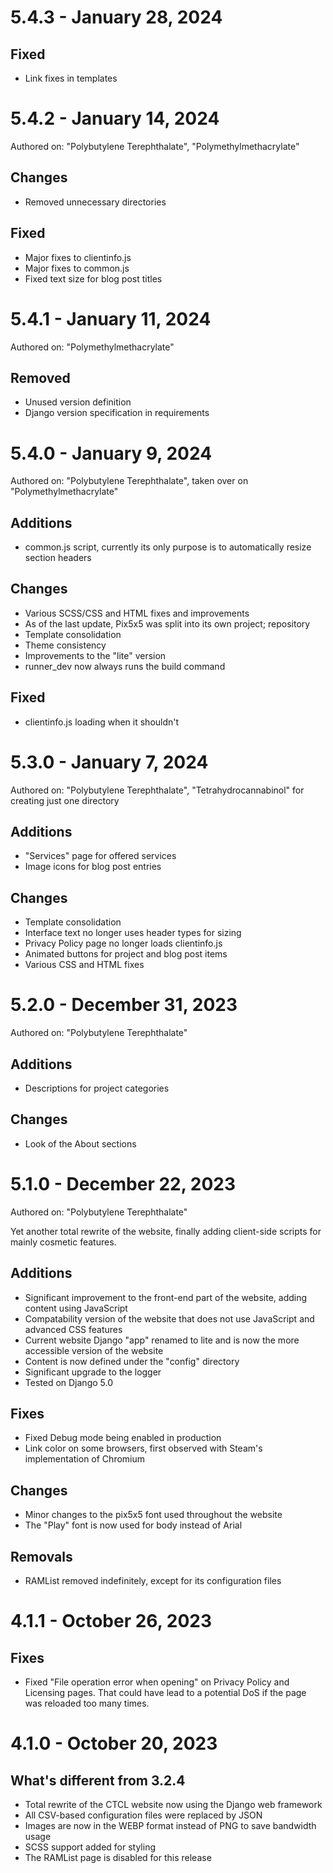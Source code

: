 # 5.4.3 - January 28, 2024

## Fixed
- Link fixes in templates

# 5.4.2 - January 14, 2024
Authored on: "Polybutylene Terephthalate", "Polymethylmethacrylate"

## Changes
- Removed unnecessary directories 

## Fixed
- Major fixes to clientinfo.js
- Major fixes to common.js
- Fixed text size for blog post titles

# 5.4.1 - January 11, 2024
Authored on: "Polymethylmethacrylate"

## Removed
- Unused version definition
- Django version specification in requirements

# 5.4.0 - January 9, 2024
Authored on: "Polybutylene Terephthalate", taken over on "Polymethylmethacrylate"

## Additions
- common.js script, currently its only purpose is to automatically resize section headers

## Changes
- Various SCSS/CSS and HTML fixes and improvements
- As of the last update, Pix5x5 was split into its own project; repository
- Template consolidation
- Theme consistency
- Improvements to the "lite" version
- runner_dev now always runs the build command

## Fixed
- clientinfo.js loading when it shouldn't

# 5.3.0 - January 7, 2024
Authored on: "Polybutylene Terephthalate", "Tetrahydrocannabinol" for creating just one directory

## Additions

- "Services" page for offered services
- Image icons for blog post entries

## Changes

- Template consolidation
- Interface text no longer uses header types for sizing
- Privacy Policy page no longer loads clientinfo.js
- Animated buttons for project and blog post items
- Various CSS and HTML fixes

# 5.2.0 - December 31, 2023
Authored on: "Polybutylene Terephthalate"

## Additions

- Descriptions for project categories

## Changes

- Look of the About sections

# 5.1.0 - December 22, 2023
Authored on: "Polybutylene Terephthalate"

Yet another total rewrite of the website, finally adding client-side scripts for mainly cosmetic features. 

## Additions

- Significant improvement to the front-end part of the website, adding content using JavaScript
- Compatability version of the website that does not use JavaScript and advanced CSS features
- Current website Django "app" renamed to lite and is now the more accessible version of the website
- Content is now defined under the "config" directory
- Significant upgrade to the logger
- Tested on Django 5.0

## Fixes

- Fixed Debug mode being enabled in production
- Link color on some browsers, first observed with Steam's implementation of Chromium

## Changes

- Minor changes to the pix5x5 font used throughout the website
- The "Play" font is now used for body instead of Arial

## Removals

- RAMList removed indefinitely, except for its configuration files

# 4.1.1 - October 26, 2023

## Fixes

- Fixed "File operation error when opening" on Privacy Policy and Licensing pages. That could have lead to a potential DoS if the page was reloaded too many times.

# 4.1.0 - October 20, 2023

## What's different from 3.2.4

- Total rewrite of the CTCL website now using the Django web framework
- All CSV-based configuration files were replaced by JSON
- Images are now in the WEBP format instead of PNG to save bandwidth usage
- SCSS support added for styling
- The RAMList page is disabled for this release
